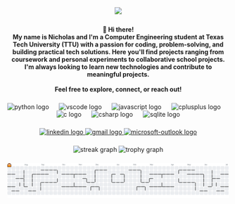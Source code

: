 <div align="center">
  <img height="250" src="https://gifdb.com/images/high/minimalist-star-wars-tie-fighter-pilot-portrait-wpn1e3r2ryhl7vm5.gif"  />
</div>
 
###
   
<h4 align="center">👋 Hi there!<br>My name is Nicholas and I'm a Computer Engineering student at Texas Tech University (TTU) with a passion for coding, problem-solving, and building practical tech solutions. Here you'll find projects ranging from coursework and personal experiments to collaborative school projects. I'm always looking to learn new technologies and contribute to meaningful projects.<br><br>Feel free to explore, connect, or reach out!</h4>

###

<div align="center">
  <img src="https://skillicons.dev/icons?i=py" height="50" alt="python logo"  />
  <img width="15" />
  <img src="https://skillicons.dev/icons?i=vscode" height="50" alt="vscode logo"  />
  <img width="15" />
  <img src="https://skillicons.dev/icons?i=js" height="50" alt="javascript logo"  />
  <img width="15" />
  <img src="https://skillicons.dev/icons?i=cpp" height="50" alt="cplusplus logo"  />
  <img width="15" />
  <img src="https://cdn.jsdelivr.net/gh/devicons/devicon/icons/c/c-original.svg" height="50" alt="c logo"  />
  <img width="15" />
  <img src="https://cdn.jsdelivr.net/gh/devicons/devicon/icons/csharp/csharp-original.svg" height="50" alt="csharp logo"  />
  <img width="15" />
  <img src="https://cdn.jsdelivr.net/gh/devicons/devicon/icons/sqlite/sqlite-original.svg" height="50" alt="sqlite logo"  />
</div>

###

<div align="center">
  <a href="https://www.linkedin.com/in/nicholas-soliz-822670369/" target="_blank">
    <img src="https://img.shields.io/static/v1?message=LinkedIn&logo=linkedin&label=&color=0077B5&logoColor=white&labelColor=&style=for-the-badge" height="35" alt="linkedin logo"  />
  </a>
  <a href="mailto:nicholasisoliz@gmail.com" target="_blank">
    <img src="https://img.shields.io/static/v1?message=Gmail&logo=gmail&label=&color=D14836&logoColor=white&labelColor=&style=for-the-badge" height="35" alt="gmail logo"  />
  </a>
  <a href="mailto:nicsoliz@ttu.edu" target="_blank">
    <img src="https://img.shields.io/static/v1?message=Outlook&logo=microsoft-outlook&label=&color=0078D4&logoColor=white&labelColor=&style=for-the-badge" height="35" alt="microsoft-outlook logo"  />
  </a>
</div>

###

<div align="center">
  <img src="https://streak-stats.demolab.com?user=azxixy&locale=en&mode=daily&theme=dracula&hide_border=false&border_radius=5&order=3" height="150" alt="streak graph"  />
  <img src="https://github-profile-trophy.vercel.app?username=azxixy&theme=dracula&column=-1&row=1&margin-w=8&margin-h=8&no-bg=false&no-frame=false&order=4" height="150" alt="trophy graph"  />
</div>

###

<picture>
  <source media="(prefers-color-scheme: dark)" srcset="https://raw.githubusercontent.com/azxixy/azxixy/output/pacman-contribution-graph-dark.svg">
  <source media="(prefers-color-scheme: light)" srcset="https://raw.githubusercontent.com/azxixy/azxixy/output/pacman-contribution-graph.svg">
  <img alt="pacman contribution graph" src="https://raw.githubusercontent.com/azxixy/azxixy/output/pacman-contribution-graph.svg">
</picture>

###
